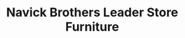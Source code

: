 ---
title: "Navick Brothers Leader Store Furniture"
url: /norwich/navick-brothers-leader-store-furniture/
shop: furniture
---